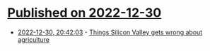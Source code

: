 # [Published on 2022-12-30](index.md)

* [2022-12-30, 20:42:03](https://news.ycombinator.com/item?id=34189855) - [Things Silicon Valley gets wrong about agriculture](https://www.entrepreneur.com/science-technology/5-things-silicon-valley-gets-wrong-about-agriculture/439229)
